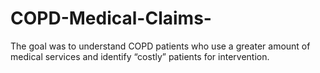 # COPD-Medical-Claims-
The goal was to understand COPD patients who use a greater amount of medical services and identify “costly” patients for intervention. 
